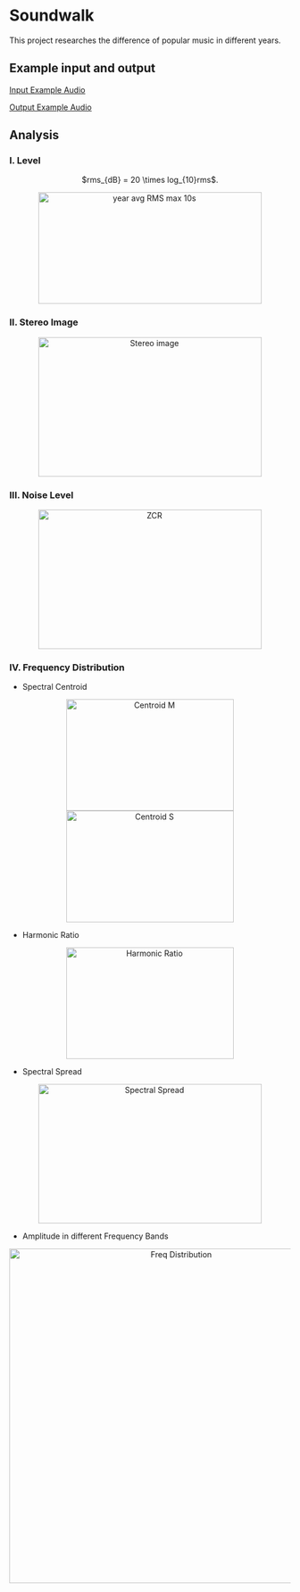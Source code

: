 # Soundwalk

This project researches the difference of popular music in different years.
## Example input and output
[Input Example Audio](https://drive.google.com/file/d/1u-ISq0MavVGTvJJ-s9q86eGbxWoyu7SZ/view?usp=sharing)

[Output Example Audio](https://drive.google.com/file/d/1mxuaco9S3LvHyfctxsuT5ycfdTNjO0-L/view?usp=sharing)

## Analysis
### I. Level
<p align="center">
$rms_{dB} = 20 \times log_{10}rms$.
</p>
<p align="center">


<img src="https://drive.google.com/uc?id=10RDhs4F1anY94RxkJt7Z89dYcvzAUZH_" alt="year avg RMS max 10s" width="400" height="200" >
</p>

<!-- ![](https://drive.google.com/uc?id=10RDhs4F1anY94RxkJt7Z89dYcvzAUZH_) -->

### II. Stereo Image

<p align="center">

<img src="https://drive.google.com/uc?id=1Qx4EakCOwNmL3cLIKWSksCrT3GU9Nz4s" alt="Stereo image" width="400" height="250" >
</p>

### III. Noise Level
<p align="center">

<img src="https://drive.google.com/uc?id=1v4bdc06lGOKwOg_ZJLRd4xRMwhsVopm1" alt="ZCR" width="400" height="250" >
</p>

### IV. Frequency Distribution
- Spectral Centroid
<p align="center">
<img src="https://drive.google.com/uc?id=1VoMvtMNfRcvVM57RXZQOHIBy14BiaN7w" alt="Centroid M" width="300" height="200" >
<img src="https://drive.google.com/uc?id=14DShWaXmzmkSxplQU1YXn-sqYX6UYA-B" alt="Centroid S" width="300" height="200" >
</p>

- Harmonic Ratio
<p align="center">
<img src="https://drive.google.com/uc?id=1g7OaC_rlZEl8Lfj6RydRIWEi5jKGRavO" alt="Harmonic Ratio" width="300" height="200" >
</p>

- Spectral Spread
<p align="center">
<img src="https://drive.google.com/uc?id=1Qc-kLvUoEQikSOFXnP2TRiu8PSKZxCok" alt="Spectral Spread" width="400" height="250" >
</p>

- Amplitude in different Frequency Bands
<p align="center">
<img src="https://drive.google.com/uc?id=13rye5tXgdTL155olNi1V_OGCo2vrf1yN" alt="Freq Distribution" width="600" height="600" >
</p>

